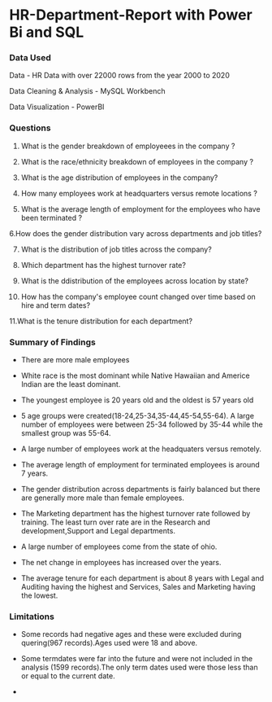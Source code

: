 # HR-Department-Report with Power Bi and SQL


### Data Used 

Data - HR Data with over 22000 rows from 
the year 2000 to 2020

Data Cleaning & Analysis - MySQL Workbench

Data Visualization - PowerBI

### Questions 

1. What is the gender breakdown of employeees in the company ? 

2. What is the race/ethnicity breakdown of employees in the
company ?

3. What is the age distribution of employees in the company?

4. How many employees work at headquarters versus remote
 locations ?

5. What is the average length of employment for the employees
 who have been terminated ?

6.How does the gender distribution vary across
departments and job titles?

7. What is the distribution of job titles across the company?

8. Which department has the highest turnover rate?

9. What is the ddistribution of the employees across location by state?

10. How has the company's employee count changed over time
based on hire and term dates?

11.What is the tenure distribution for each department?

### Summary of Findings

*  There are more male employees

* White race is the most dominant while Native Hawaiian and
  Americe Indian are the least dominant.

* The youngest employee is 20 years old and the oldest is
  57 years old

* 5 age groups were created(18-24,25-34,35-44,45-54,55-64). A
  large number of employees were between 25-34 followed
  by 35-44 while the smallest group was 55-64.

* A large number of employees work at the headquaters versus
  remotely.

* The average length of employment for terminated employees is 
  around 7 years.

* The gender distribution across departments is fairly balanced but
  there are generally more male than female employees.

* The Marketing department has the highest turnover rate followed
  by training. The least turn over rate are in the Research and
  development,Support and Legal departments.

* A large number of employees come from the state of ohio.

* The net change in employees has increased over the years.

* The average tenure for each department is about 8 years with
  Legal and Auditing having the highest and Services,
  Sales and Marketing having the lowest.

### Limitations

* Some records had negative ages and these were excluded during 
  quering(967 records).Ages used were 18 and above.

* Some termdates were far into the future and were not included in
  the analysis (1599 records).The only term dates used were those less
  than  or equal to the current date. 


  
-




